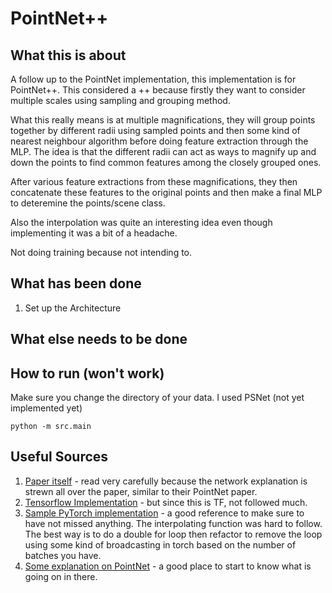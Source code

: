 # PointNet++

## What this is about
A follow up to the PointNet implementation, this implementation is for PointNet++. This considered a ++ because firstly they want to consider multiple scales using sampling and grouping method. 

What this really means is at multiple magnifications, they will group points together by different radii using sampled points and then some kind of nearest neighbour algorithm before doing feature extraction through the MLP. The idea is that the different radii can act as ways to magnify up and down the points to find common features among the closely grouped ones. 

After various feature extractions from these magnifications, they then concatenate these features to the original points and then make a final MLP to deteremine the points/scene class. 

Also the interpolation was quite an interesting idea even though implementing it was a bit of a headache. 

Not doing training because not intending to. 

## What has been done 

1. Set up the Architecture

## What else needs to be done

## How to run (won't work)

Make sure you change the directory of your data. I used PSNet (not yet implemented yet)

```
python -m src.main
```

## Useful Sources

1. [Paper itself](https://arxiv.org/abs/1706.02413) - read very carefully because the network explanation is strewn all over the paper, similar to their PointNet paper. 
1. [Tensorflow Implementation](https://github.com/charlesq34/pointnet2) - but since this is TF, not followed much.
1. [Sample PyTorch implementation](https://github.com/yanx27/Pointnet_Pointnet2_pytorch/tree/master) - a good reference to make sure to have not missed anything. The interpolating function was hard to follow. The best way is to do a double for loop then refactor to remove the loop using some kind of broadcasting in torch based on the number of batches you have. 
1. [Some explanation on PointNet](https://youtu.be/FAqN0KK_2kg?si=ufYgjvy4FSlD3Yq-) - a good place to start to know what is going on in there. 